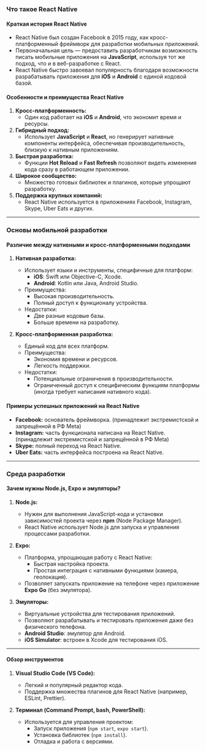 
### Что такое React Native

#### **Краткая история React Native**

-   React Native был создан Facebook в 2015 году, как кросс-платформенный фреймворк для разработки мобильных приложений.
-   Первоначальная цель — предоставить разработчикам возможность писать мобильные приложения на **JavaScript**, используя тот же подход, что и в веб-разработке с React.
-   React Native быстро завоевал популярность благодаря возможности разрабатывать приложения для **iOS** и **Android** с единой кодовой базой.

#### **Особенности и преимущества React Native**

1.  **Кросс-платформенность:**
    -   Один код работает на **iOS** и **Android**, что экономит время и ресурсы.
2.  **Гибридный подход:**
    -   Использует **JavaScript** и **React**, но генерирует нативные компоненты интерфейса, обеспечивая производительность, близкую к нативным приложениям.
3.  **Быстрая разработка:**
    -   Функции **Hot Reload** и **Fast Refresh** позволяют видеть изменения кода сразу в работающем приложении.
4.  **Широкое сообщество:**
    -   Множество готовых библиотек и плагинов, которые упрощают разработку.
5.  **Поддержка крупных компаний:**
    -   React Native используется в приложениях Facebook, Instagram, Skype, Uber Eats и других.

----------

### Основы мобильной разработки

#### **Различие между нативными и кросс-платформенными подходами**

1.  **Нативная разработка:**
    
    -   Использует языки и инструменты, специфичные для платформ:
        -   **iOS**: Swift или Objective-C, Xcode.
        -   **Android**: Kotlin или Java, Android Studio.
    -   Преимущества:
        -   Высокая производительность.
        -   Полный доступ к функционалу устройства.
    -   Недостатки:
        -   Две разные кодовые базы.
        -   Больше времени на разработку.
2.  **Кросс-платформенная разработка:**
    
    -   Единый код для всех платформ.
    -   Преимущества:
        -   Экономия времени и ресурсов.
        -   Легкость поддержки.
    -   Недостатки:
        -   Потенциальные ограничения в производительности.
        -   Ограниченный доступ к специфическим функциям платформы (иногда требует написания нативного кода).

#### **Примеры успешных приложений на React Native**

-   **Facebook:** основатель фреймворка. (принадлежит экстремистской и запрещённой в РФ Meta)
-   **Instagram:** часть функционала написана на React Native. (принадлежит экстремистской и запрещённой в РФ Meta)
-   **Skype:** полный переход на React Native.
-   **Uber Eats:** часть интерфейса построена на React Native.

----------

### Среда разработки

#### **Зачем нужны Node.js, Expo и эмуляторы?**

1.  **Node.js:**
    
    -   Нужен для выполнения JavaScript-кода и установки зависимостей проекта через **npm** (Node Package Manager).
    -   React Native использует Node.js для запуска и управления процессами разработки.
2.  **Expo:**
    
    -   Платформа, упрощающая работу с React Native:
        -   Быстрая настройка проекта.
        -   Простая интеграция с нативными функциями (камера, геолокация).
    -   Позволяет запускать приложение на телефоне через приложение **Expo Go** (без эмулятора).
3.  **Эмуляторы:**
    
    -   Виртуальные устройства для тестирования приложений.
    -   Позволяют разрабатывать и тестировать приложения даже без физического телефона.
    -   **Android Studio**: эмулятор для Android.
    -   **iOS Simulator**: встроен в Xcode для тестирования iOS.

----------

#### **Обзор инструментов**

1.  **Visual Studio Code (VS Code):**
    
    -   Легкий и популярный редактор кода.
    -   Поддержка множества плагинов для React Native (например, ESLint, Prettier).
2.  **Терминал (Command Prompt, bash, PowerShell):**
    
    -   Используется для управления проектом:
        -   Запуск приложения (`npm start`, `expo start`).
        -   Установка библиотек (`npm install`).
        -   Отладка и работа с версиями.
